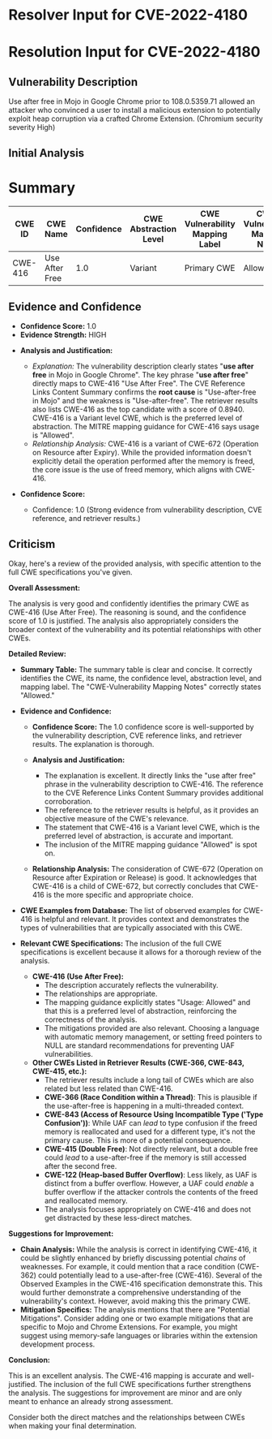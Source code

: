 # Resolver Input for CVE-2022-4180

# Resolution Input for CVE-2022-4180

## Vulnerability Description
Use after free in Mojo in Google Chrome prior to 108.0.5359.71 allowed an attacker who convinced a user to install a malicious extension to potentially exploit heap corruption via a crafted Chrome Extension. (Chromium security severity High)

## Initial Analysis
# Summary
| CWE ID  | CWE Name          | Confidence | CWE Abstraction Level | CWE Vulnerability Mapping Label | CWE-Vulnerability Mapping Notes |
|---------|-------------------|------------|-----------------------|---------------------------------|---------------------------------|
| CWE-416 | Use After Free    | 1.0        | Variant               | Primary CWE                    | Allowed                         |

## Evidence and Confidence

*   **Confidence Score:** 1.0
*   **Evidence Strength:** HIGH

- **Analysis and Justification:**
  - *Explanation:* The vulnerability description clearly states "**use after free** in Mojo in Google Chrome". The key phrase "**use after free**" directly maps to CWE-416 "Use After Free". The CVE Reference Links Content Summary confirms the **root cause** is "Use-after-free in Mojo" and the weakness is "Use-after-free". The retriever results also lists CWE-416 as the top candidate with a score of 0.8940. CWE-416 is a Variant level CWE, which is the preferred level of abstraction. The MITRE mapping guidance for CWE-416 says usage is "Allowed".
  - *Relationship Analysis:* CWE-416 is a variant of CWE-672 (Operation on Resource after Expiry). While the provided information doesn't explicitly detail the operation performed after the memory is freed, the core issue is the use of freed memory, which aligns with CWE-416.

- **Confidence Score:**
  - Confidence: 1.0 (Strong evidence from vulnerability description, CVE reference, and retriever results.)

## Criticism
Okay, here's a review of the provided analysis, with specific attention to the full CWE specifications you've given.

**Overall Assessment:**

The analysis is very good and confidently identifies the primary CWE as CWE-416 (Use After Free). The reasoning is sound, and the confidence score of 1.0 is justified. The analysis also appropriately considers the broader context of the vulnerability and its potential relationships with other CWEs.

**Detailed Review:**

*   **Summary Table:**  The summary table is clear and concise.  It correctly identifies the CWE, its name, the confidence level, abstraction level, and mapping label.  The "CWE-Vulnerability Mapping Notes" correctly states "Allowed."

*   **Evidence and Confidence:**

    *   **Confidence Score:**  The 1.0 confidence score is well-supported by the vulnerability description, CVE reference links, and retriever results.  The explanation is thorough.

    *   **Analysis and Justification:**
        *   The explanation is excellent. It directly links the "use after free" phrase in the vulnerability description to CWE-416. The reference to the CVE Reference Links Content Summary provides additional corroboration.
        *   The reference to the retriever results is helpful, as it provides an objective measure of the CWE's relevance.
        *   The statement that CWE-416 is a Variant level CWE, which is the preferred level of abstraction, is accurate and important.
        *   The inclusion of the MITRE mapping guidance "Allowed" is spot on.

    *   **Relationship Analysis:**  The consideration of CWE-672 (Operation on Resource after Expiration or Release) is good.  It acknowledges that CWE-416 is a child of CWE-672, but correctly concludes that CWE-416 is the more specific and appropriate choice.
*   **CWE Examples from Database:** The list of observed examples for CWE-416 is helpful and relevant. It provides context and demonstrates the types of vulnerabilities that are typically associated with this CWE.

*   **Relevant CWE Specifications:**  The inclusion of the full CWE specifications is excellent because it allows for a thorough review of the analysis.

    *   **CWE-416 (Use After Free):**
        *   The description accurately reflects the vulnerability.
        *   The relationships are appropriate.
        *   The mapping guidance explicitly states "Usage: Allowed" and that this is a preferred level of abstraction, reinforcing the correctness of the analysis.
        *   The mitigations provided are also relevant. Choosing a language with automatic memory management, or setting freed pointers to NULL are standard recommendations for preventing UAF vulnerabilities.
    *   **Other CWEs Listed in Retriever Results (CWE-366, CWE-843, CWE-415, etc.):**
        * The retriever results include a long tail of CWEs which are also related but less related than CWE-416.
        *   **CWE-366 (Race Condition within a Thread)**: This is plausible if the use-after-free is happening in a multi-threaded context.
        *   **CWE-843 (Access of Resource Using Incompatible Type ('Type Confusion'))**: While UAF can *lead* to type confusion if the freed memory is reallocated and used for a different type, it's not the primary cause. This is more of a potential consequence.
        *   **CWE-415 (Double Free)**: Not directly relevant, but a double free could *lead* to a use-after-free if the memory is still accessed after the second free.
        *   **CWE-122 (Heap-based Buffer Overflow)**:  Less likely, as UAF is distinct from a buffer overflow. However, a UAF could *enable* a buffer overflow if the attacker controls the contents of the freed and reallocated memory.
        *   The analysis focuses appropriately on CWE-416 and does not get distracted by these less-direct matches.

**Suggestions for Improvement:**

*   **Chain Analysis:** While the analysis is correct in identifying CWE-416, it could be slightly enhanced by briefly discussing potential *chains* of weaknesses. For example, it could mention that a race condition (CWE-362) could potentially lead to a use-after-free (CWE-416). Several of the Observed Examples in the CWE-416 specification demonstrate this. This would further demonstrate a comprehensive understanding of the vulnerability's context. However, avoid making this the primary CWE.
*   **Mitigation Specifics:** The analysis mentions that there are "Potential Mitigations". Consider adding one or two example mitigations that are specific to Mojo and Chrome Extensions. For example, you might suggest using memory-safe languages or libraries within the extension development process.

**Conclusion:**

This is an excellent analysis. The CWE-416 mapping is accurate and well-justified. The inclusion of the full CWE specifications further strengthens the analysis. The suggestions for improvement are minor and are only meant to enhance an already strong assessment.

Consider both the direct matches and the relationships between CWEs
when making your final determination.
        